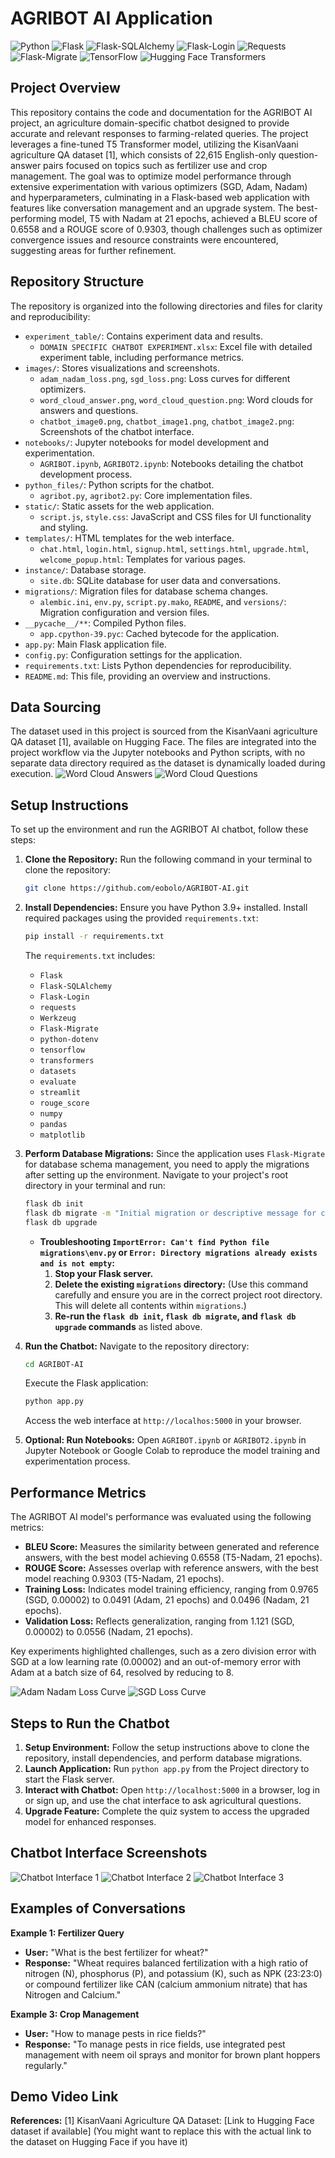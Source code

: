 # AGRIBOT AI Application

![Python](https://img.shields.io/badge/Python-3.9%2B-blue.svg) ![Flask](https://img.shields.io/badge/Flask-black?logo=flask&logoColor=white) ![Flask-SQLAlchemy](https://img.shields.io/badge/Flask--SQLAlchemy-lightgrey?logo=sqlalchemy) ![Flask-Login](https://img.shields.io/badge/Flask--Login-orange) ![Requests](https://img.shields.io/badge/Requests-red) ![Flask-Migrate](https://img.shields.io/badge/Flask--Migrate-green) ![TensorFlow](https://img.shields.io/badge/TensorFlow-FF6F00?logo=tensorflow&logoColor=white) ![Hugging Face Transformers](https://img.shields.io/badge/Hugging%20Face-yellow?logo=huggingface&logoColor=white)

## Project Overview

This repository contains the code and documentation for the AGRIBOT AI project, an agriculture domain-specific chatbot designed to provide accurate and relevant responses to farming-related queries. The project leverages a fine-tuned T5 Transformer model, utilizing the KisanVaani agriculture QA dataset [1], which consists of 22,615 English-only question-answer pairs focused on topics such as fertilizer use and crop management. The goal was to optimize model performance through extensive experimentation with various optimizers (SGD, Adam, Nadam) and hyperparameters, culminating in a Flask-based web application with features like conversation management and an upgrade system. The best-performing model, T5 with Nadam at 21 epochs, achieved a BLEU score of 0.6558 and a ROUGE score of 0.9303, though challenges such as optimizer convergence issues and resource constraints were encountered, suggesting areas for further refinement.

## Repository Structure

The repository is organized into the following directories and files for clarity and reproducibility:

*   `experiment_table/`: Contains experiment data and results.
    *   `DOMAIN SPECIFIC CHATBOT EXPERIMENT.xlsx`: Excel file with detailed experiment table, including performance metrics.
*   `images/`: Stores visualizations and screenshots.
    *   `adam_nadam_loss.png`, `sgd_loss.png`: Loss curves for different optimizers.
    *   `word_cloud_answer.png`, `word_cloud_question.png`: Word clouds for answers and questions.
    *   `chatbot_image0.png`, `chatbot_image1.png`, `chatbot_image2.png`: Screenshots of the chatbot interface.
*   `notebooks/`: Jupyter notebooks for model development and experimentation.
    *   `AGRIBOT.ipynb`, `AGRIBOT2.ipynb`: Notebooks detailing the chatbot development process.
*   `python_files/`: Python scripts for the chatbot.
    *   `agribot.py`, `agribot2.py`: Core implementation files.
*   `static/`: Static assets for the web application.
    *   `script.js`, `style.css`: JavaScript and CSS files for UI functionality and styling.
*   `templates/`: HTML templates for the web interface.
    *   `chat.html`, `login.html`, `signup.html`, `settings.html`, `upgrade.html`, `welcome_popup.html`: Templates for various pages.
*   `instance/`: Database storage.
    *   `site.db`: SQLite database for user data and conversations.
*   `migrations/`: Migration files for database schema changes.
    *   `alembic.ini`, `env.py`, `script.py.mako`, `README`, and `versions/`: Migration configuration and version files.
*   `__pycache__/**`: Compiled Python files.
    *   `app.cpython-39.pyc`: Cached bytecode for the application.
*   `app.py`: Main Flask application file.
*   `config.py`: Configuration settings for the application.
*   `requirements.txt`: Lists Python dependencies for reproducibility.
*   `README.md`: This file, providing an overview and instructions.

## Data Sourcing

The dataset used in this project is sourced from the KisanVaani agriculture QA dataset [1], available on Hugging Face. The files are integrated into the project workflow via the Jupyter notebooks and Python scripts, with no separate data directory required as the dataset is dynamically loaded during execution.
![Word Cloud Answers](images/word_cloud_answer.png)
![Word Cloud Questions](images/word_cloud_question.png)

## Setup Instructions

To set up the environment and run the AGRIBOT AI chatbot, follow these steps:

1.  **Clone the Repository:**
    Run the following command in your terminal to clone the repository:
    ```bash
    git clone https://github.com/eobolo/AGRIBOT-AI.git
    ```

2.  **Install Dependencies:**
    Ensure you have Python 3.9+ installed.
    Install required packages using the provided `requirements.txt`:
    ```bash
    pip install -r requirements.txt
    ```
    The `requirements.txt` includes:
    *   `Flask`
    *   `Flask-SQLAlchemy`
    *   `Flask-Login`
    *   `requests`
    *   `Werkzeug`
    *   `Flask-Migrate`
    *   `python-dotenv`
    *   `tensorflow`
    *   `transformers`
    *   `datasets`
    *   `evaluate`
    *   `streamlit`
    *   `rouge_score`
    *   `numpy`
    *   `pandas`
    *   `matplotlib`

3.  **Perform Database Migrations:**
    Since the application uses `Flask-Migrate` for database schema management, you need to apply the migrations after setting up the environment. Navigate to your project's root directory in your terminal and run:
    ```bash
    flask db init
    flask db migrate -m "Initial migration or descriptive message for changes"
    flask db upgrade
    ```
    *   **Troubleshooting `ImportError: Can't find Python file migrations\env.py` or `Error: Directory migrations already exists and is not empty`:**
        1.  **Stop your Flask server.**
        2.  **Delete the existing `migrations` directory:**
            (Use this command carefully and ensure you are in the correct project root directory. This will delete all contents within `migrations`.)
        3.  **Re-run the `flask db init`, `flask db migrate`, and `flask db upgrade` commands** as listed above.

4.  **Run the Chatbot:**
    Navigate to the repository directory:
    ```bash
    cd AGRIBOT-AI
    ```
    Execute the Flask application:
    ```bash
    python app.py
    ```
    Access the web interface at `http://localhos:5000` in your browser.

5.  **Optional: Run Notebooks:**
    Open `AGRIBOT.ipynb` or `AGRIBOT2.ipynb` in Jupyter Notebook or Google Colab to reproduce the model training and experimentation process.

## Performance Metrics

The AGRIBOT AI model\'s performance was evaluated using the following metrics:

*   **BLEU Score:** Measures the similarity between generated and reference answers, with the best model achieving 0.6558 (T5-Nadam, 21 epochs).
*   **ROUGE Score:** Assesses overlap with reference answers, with the best model reaching 0.9303 (T5-Nadam, 21 epochs).
*   **Training Loss:** Indicates model training efficiency, ranging from 0.9765 (SGD, 0.00002) to 0.0491 (Adam, 21 epochs) and 0.0496 (Nadam, 21 epochs).
*   **Validation Loss:** Reflects generalization, ranging from 1.121 (SGD, 0.00002) to 0.0556 (Nadam, 21 epochs).

Key experiments highlighted challenges, such as a zero division error with SGD at a low learning rate (0.00002) and an out-of-memory error with Adam at a batch size of 64, resolved by reducing to 8.

![Adam Nadam Loss Curve](images/adam_nadam_loss.png)
![SGD Loss Curve](images/sgd_loss.png)

## Steps to Run the Chatbot

1.  **Setup Environment:** Follow the setup instructions above to clone the repository, install dependencies, and perform database migrations.
2.  **Launch Application:** Run `python app.py` from the Project directory to start the Flask server.
3.  **Interact with Chatbot:** Open `http://localhost:5000` in a browser, log in or sign up, and use the chat interface to ask agricultural questions.
4.  **Upgrade Feature:** Complete the quiz system to access the upgraded model for enhanced responses.

## Chatbot Interface Screenshots

![Chatbot Interface 1](images/chatbot_image0.png)
![Chatbot Interface 2](images/chatbot_image1.png)
![Chatbot Interface 3](images/chatbot_image2.png)

## Examples of Conversations

**Example 1: Fertilizer Query**
*   **User:** "What is the best fertilizer for wheat?"
*   **Response:** "Wheat requires balanced fertilization with a high ratio of nitrogen (N), phosphorus (P), and potassium (K), such as NPK (23:23:0) or compound fertilizer like CAN (calcium ammonium nitrate) that has Nitrogen and Calcium."

**Example 3: Crop Management**
*   **User:** "How to manage pests in rice fields?"
*   **Response:** "To manage pests in rice fields, use integrated pest management with neem oil sprays and monitor for brown plant hoppers regularly."

## Demo Video Link



**References:**
[1] KisanVaani Agriculture QA Dataset: [Link to Hugging Face dataset if available] (You might want to replace this with the actual link to the dataset on Hugging Face if you have it)